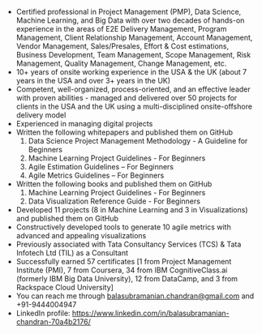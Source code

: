 - Certified professional in Project Management (PMP), Data Science, Machine Learning, and Big Data with over two decades of hands-on experience in the areas of E2E Delivery Management, Program Management, Client Relationship Management, Account Management, Vendor Management, Sales/Presales, Effort & Cost estimations, Business Development, Team Management, Scope Management, Risk Management, Quality Management, Change Management, etc.
- 10+ years of onsite working experience in the USA & the UK (about 7 years in the USA and over 3+ years in the UK) 
- Competent, well-organized, process-oriented, and an effective leader with proven abilities - managed and delivered over 50 projects  for clients in the USA and the UK using a multi-disciplined onsite-offshore delivery model 
- Experienced in managing digital projects
- Written the following whitepapers and published them on GitHub 
     1.	Data Science Project Management Methodology - A Guideline for Beginners
     2.	Machine Learning Project Guidelines - For Beginners 
     3.	Agile Estimation Guidelines – For Beginners
     4.	Agile Metrics Guidelines – For Beginners
- Written the following books and published them on GitHub
     1.	Machine Learning Project Guidelines - For Beginners 
     2.	Data Visualization Reference Guide - For Beginners
- Developed 11 projects (8 in Machine Learning and 3 in Visualizations) and published them on GitHub
- Constructively developed tools to generate 10 agile metrics with advanced and appealing visualizations
- Previously associated with Tata Consultancy Services (TCS) & Tata Infotech Ltd (TIL) as a Consultant
- Successfully earned 57 certificates [1 from Project Management Institute (PMI), 7 from Coursera, 34 from IBM CognitiveClass.ai (formerly IBM Big Data University), 12 from DataCamp, and 3 from Rackspace Cloud University]
- You can reach me through balasubramanian.chandran@gmail.com and +91-9444004947
- LinkedIn profile: https://www.linkedin.com/in/balasubramanian-chandran-70a4b2176/ 
